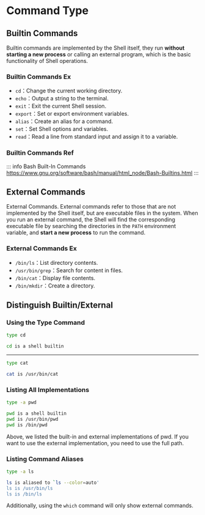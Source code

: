 # Command Type

## Builtin Commands

Builtin commands are implemented by the Shell itself, they run
**without starting a new process** or calling an external program, which is the basic functionality of Shell operations.

### Builtin Commands Ex

* `cd`：Change the current working directory.
* `echo`：Output a string to the terminal.
* `exit`：Exit the current Shell session.
* `export`：Set or export environment variables.
* `alias`：Create an alias for a command.
* `set`：Set Shell options and variables.
* `read`：Read a line from standard input and assign it to a variable.

### Builtin Commands Ref

::: info Bash Built-In Commands
https://www.gnu.org/software/bash/manual/html_node/Bash-Builtins.html
:::

## External Commands

External Commands.
External commands refer to those that are not implemented by the Shell itself, but are executable files in the system.
When you run an external command, the Shell will find the corresponding executable file by searching the directories in the `PATH` environment variable,
and **start a new process** to run the command.

### External Commands Ex

* `/bin/ls`：List directory contents.
* `/usr/bin/grep`：Search for content in files.
* `/bin/cat`：Display file contents.
* `/bin/mkdir`：Create a directory.

## Distinguish Builtin/External

### Using the Type Command

```bash
type cd
```

```bash
cd is a shell builtin
```

***

```bash
type cat
```

```bash
cat is /usr/bin/cat
```

### Listing All Implementations

```bash
type -a pwd
```

```bash
pwd is a shell builtin
pwd is /usr/bin/pwd
pwd is /bin/pwd
```

Above, we listed the built-in and external implementations of pwd. If you want to use the external implementation, you need to use the full path.

### Listing Command Aliases

```bash
type -a ls
```

```bash
ls is aliased to `ls --color=auto'
ls is /usr/bin/ls
ls is /bin/ls
```

Additionally, using the `which` command will only show external commands.
